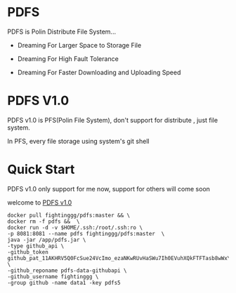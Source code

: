 # PDFS

PDFS is Polin Distribute File System...

- Dreaming For Larger Space to Storage File

- Dreaming For High Fault Tolerance

- Dreaming For Faster Downloading and Uploading Speed

# PDFS V1.0 
PDFS v1.0 is PFS(Polin File System), don't support for distribute , just file system.

In PFS, every file storage using system's git shell

# Quick Start

PDFS v1.0 only support for me now, support for others will come soon

welcome to [PDFS v1.0](http://43.153.75.227:8081/)

```shell
docker pull fightinggg/pdfs:master && \
docker rm -f pdfs &&  \
docker run -d -v $HOME/.ssh:/root/.ssh:ro \
-p 8081:8081 --name pdfs fightinggg/pdfs:master  \
java -jar /app/pdfs.jar \
-type github_api \
-github_token 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 \
-github_reponame pdfs-data-githubapi \
-github_username fightinggg \
-group github -name data1 -key pdfs5
```
